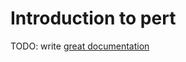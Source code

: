 # Introduction to pert

TODO: write [great documentation](http://jacobian.org/writing/what-to-write/)
